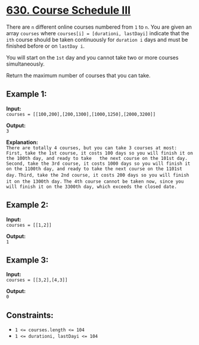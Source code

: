 # [630. Course Schedule III](https://leetcode.com/problems/course-schedule-iii/description/) 

There are `n` different online courses numbered from `1` to `n`. You are given an array `courses` where `courses[i] = [durationi, lastDayi]` indicate that the `ith` course should be taken continuously for `duration i` days and must be finished before or on `lastDay i`.

You will start on the `1st` day and you cannot take two or more courses simultaneously.

Return the maximum number of courses that you can take.

## Example 1:

**Input:**  
`courses = [[100,200],[200,1300],[1000,1250],[2000,3200]]`

**Output:**  
`3`


**Explanation:**  
`There are totally 4 courses, but you can take 3 courses at most:`
`First, take the 1st course, it costs 100 days so you will finish it on the 100th day, and ready to take   the next course on the 101st day.`
`Second, take the 3rd course, it costs 1000 days so you will finish it on the 1100th day, and ready to take the next course on the 1101st day.`
`Third, take the 2nd course, it costs 200 days so you will finish it on the 1300th day.` 
`The 4th course cannot be taken now, since you will finish it on the 3300th day, which exceeds the closed date.`


## Example 2:

**Input:**  
`courses = [[1,2]]`

**Output:**  
`1`

## Example 3:

**Input:**  
`courses = [[3,2],[4,3]]`

**Output:**  
`0`

## Constraints:

- `1 <= courses.length <= 104`
- `1 <= durationi, lastDayi <= 104`